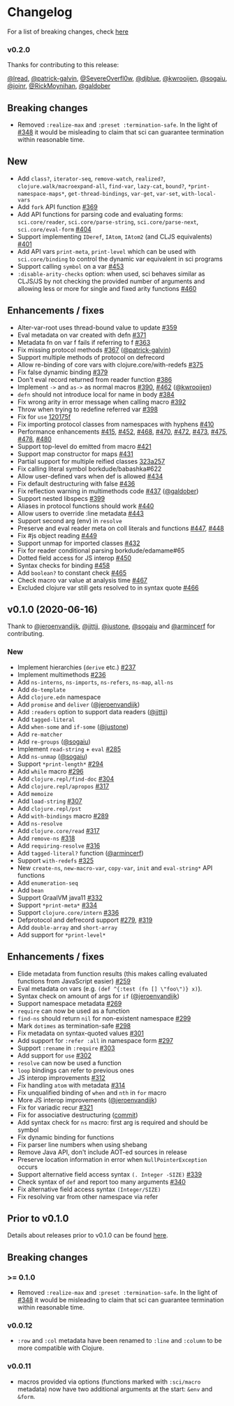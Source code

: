 # Changelog

For a list of breaking changes, check [here](#breaking-changes)

### v0.2.0

Thanks for contributing to this release:

[@lread](https://github.com/lread), [@patrick-galvin](https://github.com/patrick-galvin), [@SevereOverfl0w](https://github.com/SevereOverfl0w), [@djblue](https://github.com/djblue), [@kwrooijen](https://github.com/kwrooijen), [@sogaiu](https://github.com/sogaiu), [@joinr](https://github.com/joinr), [@RickMoynihan](https://github.com/RickMoynihan), [@galdober](https://github.com/galdober)

## Breaking changes

- Removed `:realize-max` and `:preset :termination-safe`. In the light of
  [#348](https://github.com/borkdude/sci/issues/348) it would be misleading to
  claim that sci can guarantee termination within reasonable time.

## New

- Add `class?`, `iterator-seq`, `remove-watch`, `realized?`, `clojure.walk/macroexpand-all`, `find-var`, `lazy-cat`, `bound?`, `*print-namespace-maps*`, `get-thread-bindings`, `var-get`, `var-set`, `with-local-vars`
- Add `fork` API function [#369](https://github.com/borkdude/babashka/issues/369)
- Add API functions for parsing code and evaluating forms: `sci.core/reader`,
  `sci.core/parse-string`, `sci.core/parse-next`, `sci.core/eval-form` [#404](https://github.com/borkdude/babashka/issues/404)
- Support implementing `IDeref`, `IAtom`, `IAtom2` (and CLJS equivalents) [#401](https://github.com/borkdude/babashka/issues/401)
- Add API vars `print-meta`, `print-level` which can be used with
  `sci.core/binding` to control the dynamic var equivalent in sci programs
- Support calling `symbol` on a var [#453](https://github.com/borkdude/babashka/issues/453)
- `:disable-arity-checks` option: when used, sci behaves similar as CLJS/JS by
  not checking the provided number of arguments and allowing less or more for
  single and fixed arity functions
  [#460](https://github.com/borkdude/babashka/issues/460)

## Enhancements / fixes

- Alter-var-root uses thread-bound value to update [#359](https://github.com/borkdude/babashka/issues/359)
- Eval metadata on var created with defn [#371](https://github.com/borkdude/babashka/issues/371)
- Metadata fn on var f fails if referring to f [#363](https://github.com/borkdude/babashka/issues/363)
- Fix missing protocol methods [#367](https://github.com/borkdude/babashka/issues/367) ([@patrick-galvin](https://github.com/patrick-galvin))
- Support multiple methods of protocol on defrecord
- Allow re-binding of core vars with clojure.core/with-redefs [#375](https://github.com/borkdude/babashka/issues/375)
- Fix false dynamic binding [#379](https://github.com/borkdude/babashka/issues/379)
- Don't eval record returned from reader function [#386](https://github.com/borkdude/babashka/issues/386)
- Implement `->` and `as->` as normal macros [#390](https://github.com/borkdude/babashka/issues/390), [#462](https://github.com/borkdude/babashka/issues/462) ([@kwrooijen](https://github.com/kwrooijen))
- `defn` should not introduce local for name in body [#384](https://github.com/borkdude/babashka/issues/384)
- Fix wrong arity in error message when calling macro [#392](https://github.com/borkdude/babashka/issues/392)
- Throw when trying to redefine referred var [#398](https://github.com/borkdude/babashka/issues/398)
- Fix for `use` [120175f](https://github.com/borkdude/sci/commit/120175f2efc0328e88a832e792db342a70558806)
- Fix importing protocol classes from namespaces with hyphens [#410](https://github.com/borkdude/babashka/issues/410)
- Performance enhancements [#415](https://github.com/borkdude/babashka/issues/415), [#452](https://github.com/borkdude/babashka/issues/452), [#468](https://github.com/borkdude/babashka/issues/468), [#470](https://github.com/borkdude/babashka/issues/470), [#472](https://github.com/borkdude/babashka/issues/472), [#473](https://github.com/borkdude/babashka/issues/473), [#475](https://github.com/borkdude/babashka/issues/475), [#478](https://github.com/borkdude/babashka/issues/478), [#480](https://github.com/borkdude/babashka/issues/480)
- Support top-level do emitted from macro [#421](https://github.com/borkdude/babashka/issues/421)
- Support map constructor for maps [#431](https://github.com/borkdude/babashka/issues/431)
- Partial support for multiple reified classes [323a257](https://github.com/borkdude/sci/commit/323a2574ec4d59a0544a829c1fa529fcbc110140)
- Fix calling literal symbol borkdude/babashka#622
- Allow user-defined vars when def is allowed [#434](https://github.com/borkdude/babashka/issues/434)
- Fix default destructuring with false [#436](https://github.com/borkdude/babashka/issues/436)
- Fix reflection warning in multimethods code [#437](https://github.com/borkdude/babashka/issues/437) ([@galdober](https://github.com/galdober))
- Support nested libspecs [#399](https://github.com/borkdude/babashka/issues/399)
- Aliases in protocol functions should work [#440](https://github.com/borkdude/babashka/issues/440)
- Allow users to override :line metadata [#443](https://github.com/borkdude/babashka/issues/443)
- Support second arg (env) in `resolve`
- Preserve and eval reader meta on coll literals and functions [#447](https://github.com/borkdude/babashka/issues/447), [#448](https://github.com/borkdude/babashka/issues/448)
- Fix #js object reading [#449](https://github.com/borkdude/babashka/issues/449)
- Support unmap for imported classes [#432](https://github.com/borkdude/babashka/issues/432)
- Fix for reader conditional parsing borkdude/edamame#65
- Dotted field access for JS interop [#450](https://github.com/borkdude/babashka/issues/450)
- Syntax checks for binding [#458](https://github.com/borkdude/babashka/issues/458)
- Add `boolean?` to constant check [#465](https://github.com/borkdude/babashka/issues/465)
- Check macro var value at analysis time [#467](https://github.com/borkdude/babashka/issues/467)
- Excluded clojure var still gets resolved to in syntax quote [#466](https://github.com/borkdude/babashka/issues/466)

## v0.1.0 (2020-06-16)

Thank to [@jeroenvandijk](https://github.com/jeroenvandijk), [@jjttjj](https://github.com/jjttjj), [@justone](https://github.com/justone), [@sogaiu](https://github.com/sogaiu) and [@armincerf](https://github.com/armincerf) for
contributing.

### New

- Implement hierarchies (`derive` etc.) [#237](https://github.com/borkdude/babashka/issues/237)
- Implement multimethods [#236](https://github.com/borkdude/babashka/issues/236)
- Add `ns-interns`, `ns-imports`, `ns-refers`, `ns-map`, `all-ns`
- Add `do-template`
- Add `clojure.edn` namespace
- Add `promise` and `deliver` ([@jeroenvandijk](https://github.com/jeroenvandijk))
- Add `:readers` option to support data readers ([@jjttjj](https://github.com/jjttjj))
- Add `tagged-literal`
- Add `when-some` and `if-some` ([@justone](https://github.com/justone))
- Add `re-matcher`
- Add `re-groups` ([@sogaiu](https://github.com/sogaiu))
- Implement `read-string` + `eval` [#285](https://github.com/borkdude/babashka/issues/285)
- Add `ns-unmap` ([@sogaiu](https://github.com/sogaiu))
- Support `*print-length*` [#294](https://github.com/borkdude/babashka/issues/294)
- Add `while` macro [#296](https://github.com/borkdude/babashka/issues/296)
- Add `clojure.repl/find-doc` [#304](https://github.com/borkdude/babashka/issues/304)
- Add `clojure.repl/apropos` [#317](https://github.com/borkdude/babashka/issues/317)
- Add `memoize`
- Add `load-string` [#307](https://github.com/borkdude/babashka/issues/307)
- Add `clojure.repl/pst`
- Add `with-bindings` macro [#289](https://github.com/borkdude/babashka/issues/289)
- Add `ns-resolve`
- Add `clojure.core/read` [#317](https://github.com/borkdude/babashka/issues/317)
- Add `remove-ns` [#318](https://github.com/borkdude/babashka/issues/318)
- Add `requiring-resolve` [#316](https://github.com/borkdude/babashka/issues/316)
- Add `tagged-literal?` function ([@armincerf](https://github.com/armincerf))
- Support `with-redefs` [#325](https://github.com/borkdude/babashka/issues/325)
- New `create-ns`, `new-macro-var`, `copy-var`, `init` and `eval-string*` API functions
- Add `enumeration-seq`
- Add `bean`
- Support GraalVM java11 [#332](https://github.com/borkdude/babashka/issues/332)
- Support `*print-meta*` [#334](https://github.com/borkdude/babashka/issues/334)
- Support `clojure.core/intern` [#336](https://github.com/borkdude/babashka/issues/336)
- Defprotocol and defrecord support [#279](https://github.com/borkdude/babashka/issues/279), [#319](https://github.com/borkdude/babashka/issues/319)
- Add `double-array` and `short-array`
- Add support for `*print-level*`

## Enhancements / fixes

- Elide metadata from function results (this makes calling evaluated functions
  from JavaScript easier) [#259](https://github.com/borkdude/babashka/issues/259)
- Eval metadata on vars (e.g. `(def ^{:test (fn [] \"foo\")} x)`).
- Syntax check on amount of args for `if` ([@jeroenvandijk](https://github.com/jeroenvandijk))
- Support namespace metadata [#269](https://github.com/borkdude/babashka/issues/269)
- `require` can now be used as a function
- `find-ns` should return `nil` for non-existent namespace [#299](https://github.com/borkdude/babashka/issues/299)
- Mark `dotimes` as termination-safe [#298](https://github.com/borkdude/babashka/issues/298)
- Fix metadata on syntax-quoted values [#301](https://github.com/borkdude/babashka/issues/301)
- Add support for `:refer :all` in namespace form [#297](https://github.com/borkdude/babashka/issues/297)
- Support `:rename` in `:require` [#303](https://github.com/borkdude/babashka/issues/303)
- Add support for `use` [#302](https://github.com/borkdude/babashka/issues/302)
- `resolve` can now be used a function
- `loop` bindings can refer to previous ones
- JS interop improvements [#312](https://github.com/borkdude/babashka/issues/312)
- Fix handling `atom` with metadata [#314](https://github.com/borkdude/babashka/issues/314)
- Fix unqualified binding of `when` and `nth` in `for` macro
- More JS interop improvements ([@jeroenvandijk](https://github.com/jeroenvandijk))
- Fix for variadic recur [#321](https://github.com/borkdude/babashka/issues/321)
- Fix for associative destructuring ([commit](https://github.com/borkdude/sci/commit/438ec15798f319f232d789b74b04ac25f15d540b))
- Add syntax check for `ns` macro: first arg is required and should be symbol
- Fix dynamic binding for functions
- Fix parser line numbers when using shebang
- Remove Java API, don't include AOT-ed sources in release
- Preserve location information in error when `NullPointerException` occurs
- Support alternative field access syntax `(. Integer -SIZE)` [#339](https://github.com/borkdude/babashka/issues/339)
- Check syntax of `def` and report too many arguments [#340](https://github.com/borkdude/babashka/issues/340)
- Fix alternative field access syntax `(Integer/SIZE)`
- Fix resolving var from other namespace via refer

## Prior to v0.1.0

Details about releases prior to v0.1.0 can be found
[here](https://github.com/borkdude/sci/releases).

## Breaking changes

### >= 0.1.0

- Removed `:realize-max` and `:preset :termination-safe`. In the light of
  [#348](https://github.com/borkdude/sci/issues/348) it would be misleading to
  claim that sci can guarantee termination within reasonable time.

### v0.0.12

- `:row` and `:col` metadata have been renamed to `:line` and `:column` to be
  more compatible with Clojure.

### v0.0.11

- macros provided via options (functions marked with `:sci/macro` metadata) now
  have two additional arguments at the start: `&env` and `&form`.
